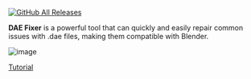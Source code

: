 [![GitHub All Releases](https://img.shields.io/github/downloads/afkarxyz/DAE-Fixer/total?style=for-the-badge)](https://github.com/afkarxyz/DAE-Fixer/releases)

**DAE Fixer** is a powerful tool that can quickly and easily repair common issues with .dae files, making them compatible with Blender.

![image](https://github.com/afkarxyz/DAE-Fixer/assets/173781715/912e7654-ee84-4283-8a6b-a2347fa66ad0)

[Tutorial](https://www.youtube.com/watch?v=Ol4colHemVA)


